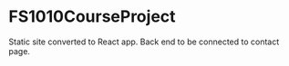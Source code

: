 # FS1010CourseProject
Static site converted to React app.
Back end to be connected to contact page.
